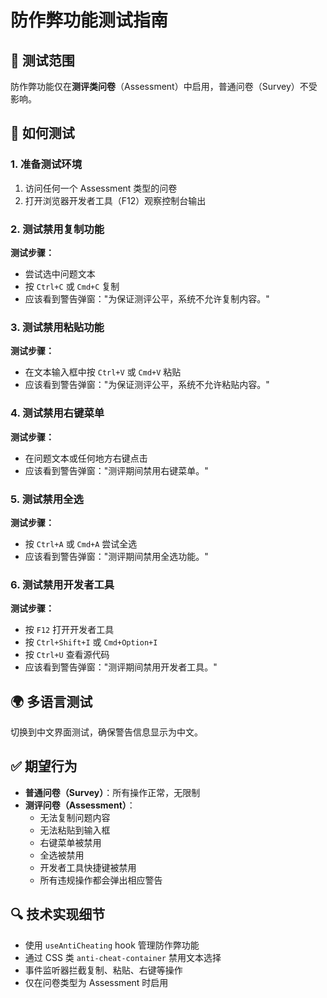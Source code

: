 # 防作弊功能测试指南

## 🎯 测试范围
防作弊功能仅在**测评类问卷**（Assessment）中启用，普通问卷（Survey）不受影响。

## 🔧 如何测试

### 1. 准备测试环境
1. 访问任何一个 Assessment 类型的问卷
2. 打开浏览器开发者工具（F12）观察控制台输出

### 2. 测试禁用复制功能
**测试步骤：**
- 尝试选中问题文本
- 按 `Ctrl+C` 或 `Cmd+C` 复制
- 应该看到警告弹窗："为保证测评公平，系统不允许复制内容。"

### 3. 测试禁用粘贴功能
**测试步骤：**
- 在文本输入框中按 `Ctrl+V` 或 `Cmd+V` 粘贴
- 应该看到警告弹窗："为保证测评公平，系统不允许粘贴内容。"

### 4. 测试禁用右键菜单
**测试步骤：**
- 在问题文本或任何地方右键点击
- 应该看到警告弹窗："测评期间禁用右键菜单。"

### 5. 测试禁用全选
**测试步骤：**
- 按 `Ctrl+A` 或 `Cmd+A` 尝试全选
- 应该看到警告弹窗："测评期间禁用全选功能。"

### 6. 测试禁用开发者工具
**测试步骤：**
- 按 `F12` 打开开发者工具
- 按 `Ctrl+Shift+I` 或 `Cmd+Option+I`
- 按 `Ctrl+U` 查看源代码
- 应该看到警告弹窗："测评期间禁用开发者工具。"

## 🌍 多语言测试
切换到中文界面测试，确保警告信息显示为中文。

## ✅ 期望行为
- **普通问卷（Survey）**：所有操作正常，无限制
- **测评问卷（Assessment）**：
  - 无法复制问题内容
  - 无法粘贴到输入框
  - 右键菜单被禁用
  - 全选被禁用
  - 开发者工具快捷键被禁用
  - 所有违规操作都会弹出相应警告

## 🔍 技术实现细节
- 使用 `useAntiCheating` hook 管理防作弊功能
- 通过 CSS 类 `anti-cheat-container` 禁用文本选择
- 事件监听器拦截复制、粘贴、右键等操作
- 仅在问卷类型为 Assessment 时启用
